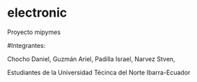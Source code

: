 # electronic

Proyecto mipymes 

#Integrantes:

Chocho Daniel,
Guzmán Ariel,
Padilla Israel,
Narvez Stven,

Estudiantes de la Universidad Técinca del Norte 
Ibarra-Ecuador

